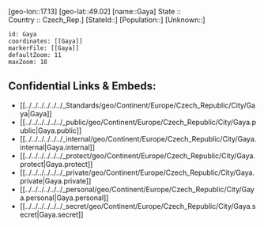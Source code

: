 ﻿---
location: [49.02,17.13] 
mapzoom: [7,12] 
mapmarker: city 
type: City
tags:
- geo/City


SpocWebEntityId: 30377
isDeleted: false
confidential: public

---
[geo-lon::17.13] 
[geo-lat::49.02] 
[name::Gaya] 
State ::  
Country :: Czech_Rep.] 
[StateId::] 
[Population::] 
[Unknown::] 


```leaflet
id: Gaya
coordinates: [[Gaya]] 
markerFile: [[Gaya]] 
defaultZoom: 11 
maxZoom: 18
```


## Confidential Links & Embeds: 
- [[../../../../../../_Standards/geo/Continent/Europe/Czech_Republic/City/Gaya|Gaya]] 
- [[../../../../../../_public/geo/Continent/Europe/Czech_Republic/City/Gaya.public|Gaya.public]] 
- [[../../../../../../_internal/geo/Continent/Europe/Czech_Republic/City/Gaya.internal|Gaya.internal]] 
- [[../../../../../../_protect/geo/Continent/Europe/Czech_Republic/City/Gaya.protect|Gaya.protect]] 
- [[../../../../../../_private/geo/Continent/Europe/Czech_Republic/City/Gaya.private|Gaya.private]] 
- [[../../../../../../_personal/geo/Continent/Europe/Czech_Republic/City/Gaya.personal|Gaya.personal]] 
- [[../../../../../../_secret/geo/Continent/Europe/Czech_Republic/City/Gaya.secret|Gaya.secret]] 
